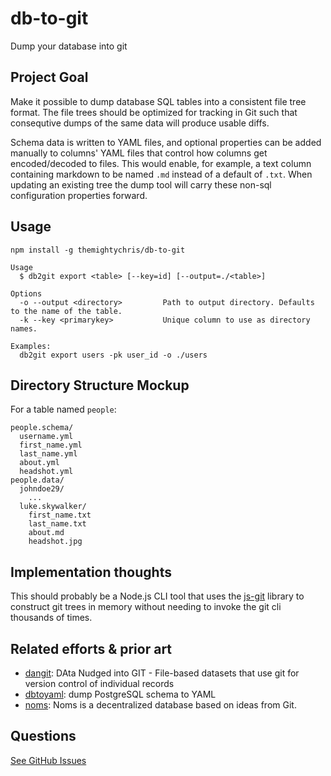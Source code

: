 # db-to-git
Dump your database into git

## Project Goal

Make it possible to dump database SQL tables into a consistent file tree format. The file trees should be optimized for tracking in Git such that consequtive dumps of the same data will produce usable diffs.

Schema data is written to YAML files, and optional properties can be added manually to columns' YAML files that control how columns get encoded/decoded to files. This would enable, for example, a text column containing markdown to be named `.md` instead of a default of `.txt`. When updating an existing tree the dump tool will carry these non-sql configuration properties forward.

## Usage

`npm install -g themightychris/db-to-git`

```
Usage
  $ db2git export <table> [--key=id] [--output=./<table>]

Options
  -o --output <directory>         Path to output directory. Defaults to the name of the table.
  -k --key <primarykey>           Unique column to use as directory names.

Examples:
  db2git export users -pk user_id -o ./users
```

## Directory Structure Mockup

For a table named `people`:
```
people.schema/
  username.yml
  first_name.yml
  last_name.yml
  about.yml
  headshot.yml
people.data/
  johndoe29/
    ...
  luke.skywalker/
    first_name.txt
    last_name.txt
    about.md
    headshot.jpg
```

## Implementation thoughts

This should probably be a Node.js CLI tool that uses the [js-git](https://github.com/creationix/js-git) library to construct git trees in memory without needing to invoke the git cli thousands of times.

## Related efforts & prior art

- [dangit](https://github.com/chriswhong/dangit/): DAta Nudged into GIT - File-based datasets that use git for version control of individual records
- [dbtoyaml](http://pgxn.org/dist/pyrseas/docs/dbtoyaml.html): dump PostgreSQL schema to YAML
- [noms](https://github.com/attic-labs/noms): Noms is a decentralized database based on ideas from Git.

## Questions

[See GitHub Issues](https://github.com/themightychris/db-to-git/issues)
